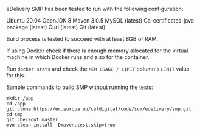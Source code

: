 eDelivery SMP has been tested to run with the following configuration:

Ubuntu 20.04
OpenJDK 8
Maven 3.0.5
MySQL (latest)
Ca-certificates-java package (latest)
Curl (latest)
Git (latest)

Build process is tested to succeed with at least 8GB of RAM.

If using Docker check if there is enough memory allocated for the virtual machine in which Docker runs and also for the container.

Run `docker stats` and check the `MEM USAGE / LIMIT` column's `LIMIT` value for this.

Sample commands to build SMP without running the tests:

```
mkdir /app
cd /app
git clone https://ec.europa.eu/cefdigital/code/scm/edelivery/smp.git
cd smp
git checkout master
mvn clean install -Dmaven.test.skip=true
```